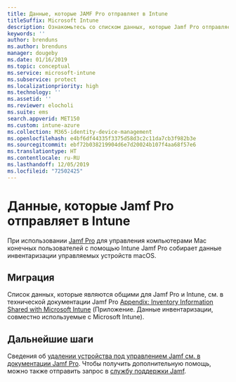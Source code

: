 ```yaml
---
title: Данные, которые JAMF Pro отправляет в Intune
titleSuffix: Microsoft Intune
description: Ознакомьтесь со списком данных, которые Jamf Pro отправляет в Microsoft Intune, когда вы выполняете интеграцию с Jamf Pro для управления компьютерами Macs с помощью Intune.
keywords: ''
author: brenduns
ms.author: brenduns
manager: dougeby
ms.date: 01/16/2019
ms.topic: conceptual
ms.service: microsoft-intune
ms.subservice: protect
ms.localizationpriority: high
ms.technology: ''
ms.assetid: ''
ms.reviewer: elocholi
ms.suite: ems
search.appverid: MET150
ms.custom: intune-azure
ms.collection: M365-identity-device-management
ms.openlocfilehash: e4bf6df44335f3375d58d3c2c11da7cb3f982b3e
ms.sourcegitcommit: ebf72b038219904d6e7d20024b107f4aa68f57e6
ms.translationtype: HT
ms.contentlocale: ru-RU
ms.lasthandoff: 12/05/2019
ms.locfileid: "72502425"
---
```

# <a name="data-jamf-pro-sends-to-intune"></a>Данные, которые Jamf Pro отправляет в Intune

При использовании [Jamf Pro](https://www.jamf.com) для управления компьютерами Mac конечных пользователей с помощью Intune Jamf Pro собирает данные инвентаризации управляемых устройств macOS. 

## <a name="data"></a>Миграция  
Список данных, которые являются общими для Jamf Pro и Intune, см. в технической документации Jamf Pro [Appendix: Inventory Information Shared with Microsoft Intune](https://docs.jamf.com/technical-papers/jamf-pro/microsoft-intune/10.9.0/Appendix__Inventory_Information_Shared_with_Microsoft_Intune.html) (Приложение. Данные инвентаризации, совместно используемые с Microsoft Intune). 

<!--  
Jamf Pro reports the following information to Intune:  

* Device Azure AD ID
* JAMF Inventory State (inventory state of a computer checked in with Jamf Pro within the last 24 hours)
* OS Version
* User Azure AD ID
* Encrypted (FileVault 2)
* Gatekeeper Status
* Password: minimum number of character sets
* Password expiration (days)
* Password Type - simple, alphanumeric, or unknown
* Prevent Auto Login
* Required Passcode Length
* Password: number of previous passwords to prevent reuse
* System Integrity Protection
* Last Check-In Time
* Architecture Type
* Available RAM Slots
* Battery Capacity
* Boot ROM
* Bus Speed
* Cache Size
* Device Name
* Domain Join
* Jamf ID
* MAC address
* Make
* Model
* Model Identifier
* NIC Speed
* Number of Cores
* Number of Processors
* OS
* Platform
* Processor Speed
* Processor Type
* Secondary MAC Address
* Serial Number
* SMC Version
* Total RAM
* UDID
* User Email
--> 

<!-- 
You can remove a Jamf-managed device from the Intune console by selecting **Delete** in the **All devices** view. Bulk device deletion can be enabled by selecting multiple devices and clicking **Delete**.
-->

## <a name="next-steps"></a>Дальнейшие шаги
Сведения об [удалении устройства под управлением Jamf см. в документации Jamf Pro](https://www.jamf.com/jamf-nation/articles/80/unmanaging-computers-while-preserving-their-inventory-information). Чтобы получить дополнительную помощь, можно также отправить запрос в [службу поддержки Jamf](https://www.jamf.com/support/). 

